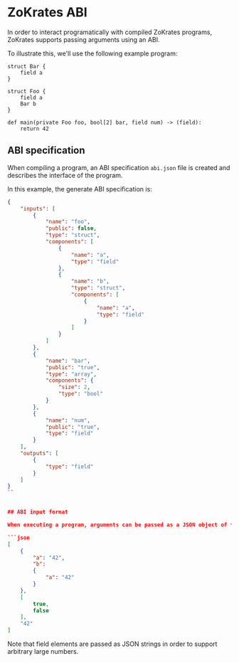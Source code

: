 # ZoKrates ABI

In order to interact programatically with compiled ZoKrates programs, ZoKrates supports passing arguments using an ABI.

To illustrate this, we'll use the following example program:

```
struct Bar {
    field a
}

struct Foo {
    field a
    Bar b
}

def main(private Foo foo, bool[2] bar, field num) -> (field):
	return 42
```

## ABI specification

When compiling a program, an ABI specification `abi.json` file is created and describes the interface of the program.

In this example, the generate ABI specification is:

```json
{
    "inputs": [
        {
            "name": "foo",
            "public": false,
            "type": "struct",
            "components": [ 
                {
                    "name": "a",
                    "type": "field"
                },
                {
                    "name": "b",
                    "type": "struct",
                    "components": [
                        {
                            "name": "a",
                            "type": "field"
                        }
                    ]
                }
            ]
        },
        { 
            "name": "bar",
            "public": "true",
            "type": "array",
            "components": {
                "size": 2,
                "type": "bool"
            }
        },
        { 
            "name": "num",
            "public": "true",
            "type": "field"
        }
    ],
    "outputs": [
        {
            "type": "field"
        }
    ]
}
``


## ABI input format

When executing a program, arguments can be passed as a JSON object of the following form:

```json
[
    {
        "a": "42",
        "b": 
        {
            "a": "42"
        }
    },
    [
        true,
        false
    ],
    "42"
]
```

Note that field elements are passed as JSON strings in order to support arbitrary large numbers.